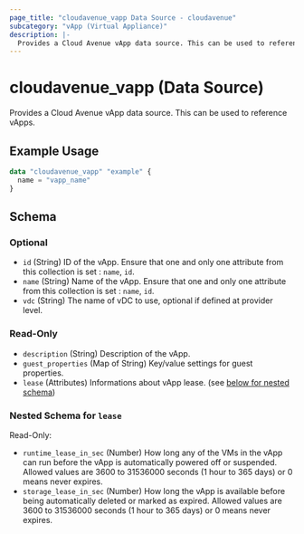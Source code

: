 ```yaml
---
page_title: "cloudavenue_vapp Data Source - cloudavenue"
subcategory: "vApp (Virtual Appliance)"
description: |-
  Provides a Cloud Avenue vApp data source. This can be used to reference vApps.
---
```


# cloudavenue_vapp (Data Source)

Provides a Cloud Avenue vApp data source. This can be used to reference vApps.

## Example Usage

```terraform
data "cloudavenue_vapp" "example" {
  name = "vapp_name"
}
```

<!-- schema generated by tfplugindocs -->
## Schema

### Optional

- `id` (String) ID of the vApp. Ensure that one and only one attribute from this collection is set : `name`, `id`.
- `name` (String) Name of the vApp. Ensure that one and only one attribute from this collection is set : `name`, `id`.
- `vdc` (String) The name of vDC to use, optional if defined at provider level.

### Read-Only

- `description` (String) Description of the vApp.
- `guest_properties` (Map of String) Key/value settings for guest properties.
- `lease` (Attributes) Informations about vApp lease. (see [below for nested schema](#nestedatt--lease))

<a id="nestedatt--lease"></a>
### Nested Schema for `lease`

Read-Only:

- `runtime_lease_in_sec` (Number) How long any of the VMs in the vApp can run before the vApp is automatically powered off or suspended. Allowed values are 3600 to 31536000 seconds (1 hour to 365 days) or 0 means never expires.
- `storage_lease_in_sec` (Number) How long the vApp is available before being automatically deleted or marked as expired. Allowed values are 3600 to 31536000 seconds (1 hour to 365 days) or 0 means never expires.

